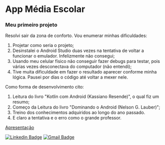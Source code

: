 # App Média Escolar

### Meu primeiro projeto

Resolvi sair da zona de conforto. Vou enumerar minhas dificuldades:

1. Projetar como seria o projeto;
2.  Desinstalei o Android Studio duas vezes na tentativa de voltar a funcionar o emulador. Infelizmente não consegui;
3. Usando meu celular físico não conseguir fazer debugs para testar, pois várias vezes desconectava do computador (não entendi);
4. Tive muita dificuldade em fazer o resultado aparecer conforme minha lógica. Pausei por dias o código até voltar a mexer nele.

Como forma de desenvolvimento cito:

1. Leitura do livro "Kotlin com Android (Kassiano Resende)", o qual fiz um resumo;
2. Começo da Leitura do livro "Dominando o Android (Nelson G. Lauber)";
3. Treino dos conhecimentos adquiridos ao longo do ano passado.
4. E claro a tentativa e o erro como o grande professor.



[Apresentação](https://youtu.be/IZz9pVwZdGI)



[![Linkedin Badge](https://img.shields.io/badge/-Diego_Morais-blue?style=flat-square&logo=Linkedin&logoColor=white&link=https://www.linkedin.com/in/diego-morais-9666a61a9)](https://www.linkedin.com/in/diego-morais-9666a61a9)   [![Gmail Badge](https://img.shields.io/badge/-diegoalrais@gmail.com-c14438?style=flat-square&logo=Gmail&logoColor=white&link=mailto:diegoalrais@gmail.com)](mailto:diegoalrais@gmail.com)



